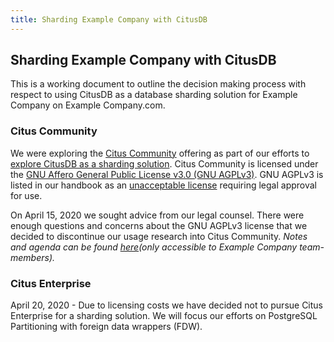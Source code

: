 ```yaml
---
title: Sharding Example Company with CitusDB
---
```


## Sharding Example Company with CitusDB

This is a working document to outline the decision making process with respect to using CitusDB as a database sharding solution for Example Company on Example Company.com.

### Citus Community

We were exploring the [Citus Community](https://www.citusdata.com/product/community) offering as part of our efforts to [explore CitusDB as a sharding solution](https://example_company.com/example_company-org/example_company/issues/207833).  Citus Community is licensed under the [GNU Affero General Public License v3.0 (GNU AGPLv3)](https://github.com/citusdata/citus/blob/master/LICENSE).  GNU AGPLv3 is listed in our handbook as an [unacceptable license](https://docs.example_company.com/ee/development/licensing.html#unacceptable-licenses) requiring legal approval for use.

On April 15, 2020 we sought advice from our legal counsel.  There were enough questions and concerns about the GNU AGPLv3 license that we decided to discontinue our usage research into Citus Community.  *Notes and agenda can be found [here](https://docs.google.com/document/d/1wzcpd10uOgY41fub8HZBN0E5VusrRKIgWiS9X-klJpY/edit)(only accessible to Example Company team-members).*

### Citus Enterprise

April 20, 2020 - Due to licensing costs we have decided not to pursue Citus Enterprise for a sharding solution.  We will focus our efforts on PostgreSQL Partitioning with foreign data wrappers (FDW).
